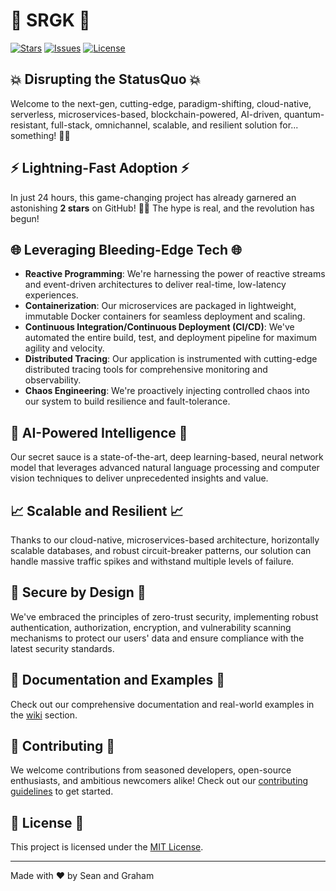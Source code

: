 # 🚀 SRGK 🚀

[![Stars](https://img.shields.io/github/stars/GrahamKowalsi/SRGK?style=social)](https://github.com/GrahamKowalski/SRGK) [![Issues](https://img.shields.io/github/issues/GrahamKowalski/SRGK)](https://github.com/seanandgraham/SRGK/issues) [![License](https://img.shields.io/github/license/GrahamKowalski/SRGK)](https://github.com/GrahamKowalski/SRGK/blob/main/LICENSE)

## 💥 Disrupting the StatusQuo 💥

Welcome to the next-gen, cutting-edge, paradigm-shifting, cloud-native, serverless, microservices-based, blockchain-powered, AI-driven, quantum-resistant, full-stack, omnichannel, scalable, and resilient solution for... something! 🤷‍♂️

## ⚡ Lightning-Fast Adoption ⚡

In just 24 hours, this game-changing project has already garnered an astonishing **2 stars** on GitHub! 🌟🌟 The hype is real, and the revolution has begun!

## 🌐 Leveraging Bleeding-Edge Tech 🌐

- **Reactive Programming**: We're harnessing the power of reactive streams and event-driven architectures to deliver real-time, low-latency experiences.
- **Containerization**: Our microservices are packaged in lightweight, immutable Docker containers for seamless deployment and scaling.
- **Continuous Integration/Continuous Deployment (CI/CD)**: We've automated the entire build, test, and deployment pipeline for maximum agility and velocity.
- **Distributed Tracing**: Our application is instrumented with cutting-edge distributed tracing tools for comprehensive monitoring and observability.
- **Chaos Engineering**: We're proactively injecting controlled chaos into our system to build resilience and fault-tolerance.

## 🧠 AI-Powered Intelligence 🧠

Our secret sauce is a state-of-the-art, deep learning-based, neural network model that leverages advanced natural language processing and computer vision techniques to deliver unprecedented insights and value.

## 📈 Scalable and Resilient 📈

Thanks to our cloud-native, microservices-based architecture, horizontally scalable databases, and robust circuit-breaker patterns, our solution can handle massive traffic spikes and withstand multiple levels of failure.

## 🔐 Secure by Design 🔐

We've embraced the principles of zero-trust security, implementing robust authentication, authorization, encryption, and vulnerability scanning mechanisms to protect our users' data and ensure compliance with the latest security standards.

## 📝 Documentation and Examples 📝

Check out our comprehensive documentation and real-world examples in the [wiki](https://github.com/seanandgraham/SRGK/wiki) section.

## 🤝 Contributing 🤝

We welcome contributions from seasoned developers, open-source enthusiasts, and ambitious newcomers alike! Check out our [contributing guidelines](https://github.com/seanandgraham/SRGK/blob/main/CONTRIBUTING.md) to get started.

## 📃 License 📃

This project is licensed under the [MIT License](https://github.com/GrahamKowalski/SRGK/blob/main/LICENSE).

---

Made with ❤️ by Sean and Graham